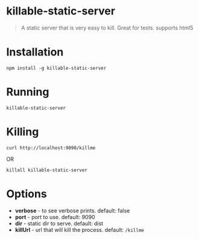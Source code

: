 # killable-static-server

> A static server that is very easy to kill. Great for tests. supports html5  

# Installation 

```
npm install -g killable-static-server
```

# Running

```
killable-static-server
```

# Killing

```
curl http://localhost:9090/killme
```

OR 

```
killall killable-static-server
```

# Options

 - **verbose** - to see verbose prints. default: false
 - **port** - port to use. default: 9090
 - **dir** - static dir to serve. default: dist
 - **killUrl** - url that will kill the process. default: `/killme`